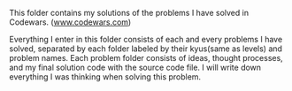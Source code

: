 This folder contains my solutions of the problems I have solved in Codewars. (www.codewars.com)

Everything I enter in this folder consists of each and every problems I have solved, separated by each folder labeled by their kyus(same as levels) and problem names. Each problem folder consists of ideas, thought processes, and my final solution code with the source code file. I will write down everything I was thinking when solving this problem.
